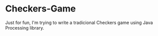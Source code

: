 # Checkers-Game
Just for fun, I'm trying to write a tradicional Checkers game using Java Processing library.
